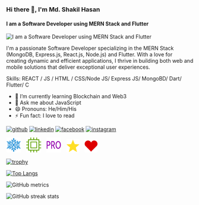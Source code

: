 ### Hi there 👋, I'm Md. Shakil Hasan
#### I am a Software Developer using MERN Stack and Flutter
![I am a Software Developer using MERN Stack and Flutter]([https://www.linkedin.com/in/md-shakil-hasan-543a811b3/overlay/background-image/](https://www.linkedin.com/in/md-shakil-hasan-543a811b3/overlay/background-image/))

I'm a passionate Software Developer specializing in the MERN Stack (MongoDB, Express.js, React.js, Node.js) and Flutter. With a love for creating dynamic and efficient applications, I thrive in building both web and mobile solutions that deliver exceptional user experiences.


Skills:  REACT / JS / HTML / CSS/Node JS/ Express JS/ MongoBD/ Dart/ Flutter/ C

- 🌱 I’m currently learning Blockchain and Web3 
- 💬 Ask me about JavaScript 
- 😄 Pronouns: He/Him/His 
- ⚡ Fun fact: I love to read 


[<img src='https://cdn.jsdelivr.net/npm/simple-icons@3.0.1/icons/github.svg' alt='github' height='40'>](https://github.com/ShakilHasan13)  [<img src='https://cdn.jsdelivr.net/npm/simple-icons@3.0.1/icons/linkedin.svg' alt='linkedin' height='40'>](https://www.linkedin.com/in/md-shakil-hasan-543a811b3/)  [<img src='https://cdn.jsdelivr.net/npm/simple-icons@3.0.1/icons/facebook.svg' alt='facebook' height='40'>](https://www.facebook.com/shakil.hasan.75470316)  [<img src='https://cdn.jsdelivr.net/npm/simple-icons@3.0.1/icons/instagram.svg' alt='instagram' height='40'>](https://www.instagram.com/_shakil_hasan_/)  

<a href='https://archiveprogram.github.com/'><img src='https://raw.githubusercontent.com/acervenky/animated-github-badges/master/assets/acbadge.gif' width='40' height='40'></a> <a href='https://docs.github.com/en/developers'><img src='https://raw.githubusercontent.com/acervenky/animated-github-badges/master/assets/devbadge.gif' width='40' height='40'></a> <a href='https://github.com/pricing'><img src='https://raw.githubusercontent.com/acervenky/animated-github-badges/master/assets/pro.gif' width='40' height='40'></a> <a href='https://stars.github.com/'><img src='https://raw.githubusercontent.com/acervenky/animated-github-badges/master/assets/starbadge.gif' width='35' height='35'></a> <a href='https://docs.github.com/en/github/supporting-the-open-source-community-with-github-sponsors'><img src='https://raw.githubusercontent.com/acervenky/animated-github-badges/master/assets/sponsorbadge.gif' width='35' height='35'></a> 

[![trophy](https://github-profile-trophy.vercel.app/?username=ShakilHasan13)](https://github.com/ryo-ma/github-profile-trophy)

[![Top Langs](https://github-readme-stats.vercel.app/api/top-langs/?username=ShakilHasan13)](https://github.com/anuraghazra/github-readme-stats)

![GitHub metrics](https://metrics.lecoq.io/ShakilHasan13)  

![GitHub streak stats](https://streak-stats.demolab.com/?user=ShakilHasan13)  

